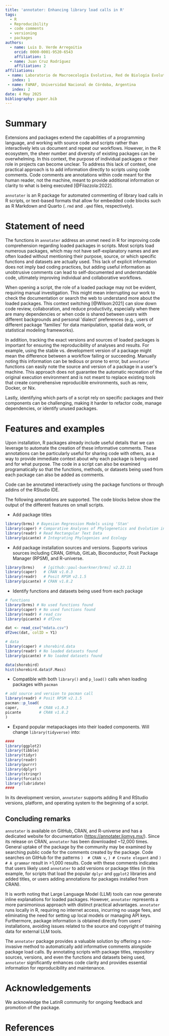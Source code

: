 ```yaml
---
title: 'annotater: Enhancing library load calls in R'
tags:
  - R
  - Reproducibility
  - code comments
  - versioning
  - packages
authors:
  - name: Luis D. Verde Arregoitia
    orcid: 0000-0001-9520-6543
    affiliation: 1
  - name: Juan Cruz Rodríguez
    affiliation: 2
affiliations:
 - name: Laboratorio de Macroecología Evolutiva, Red de Biología Evolutiva, Instituto de Ecología, A.C., Carretera Antigua a Coatepec 351, Col. El Haya, Xalapa, 91073, Veracruz, Mexico
   index: 1
 - name: FAMAF, Universidad Nacional de Córdoba, Argentina
   index: 2
date: 4 May 2025
bibliography: paper.bib
---
```


# Summary

Extensions and packages extend the capabilities of a programming language, and working with source code and scripts rather than interactively lets us document and repeat our workflows. However, in the R ecosystem, the sheer number and diversity of existing packages can be overwhelming. In this context, the purpose of individual packages or their role in projects can become unclear. To address this lack of context, one practical approach is to add information directly to scripts using code comments. Code comments are annotations within code meant for the human reader, not the machine, meant to provide additional information or clarity to what is being executed [@Filazzola:2022].

`annotater` is an R package for automated commenting of library load calls in R scripts, or text-based formats that allow for embedded code blocks such as R Markdown and Quarto (`.rmd` and `.qmd` files, respectively).


# Statement of need

The functions in `annotater` address an unmet need in R for improving code comprehension regarding loaded packages in scripts. Most scripts load numerous packages, which may not have self-explanatory names and are often loaded without mentioning their purpose, source, or which specific functions and datasets are actually used. This lack of explicit information does not imply bad coding practices, but adding useful information as unobtrusive comments can lead to self-documented and understandable code, ultimately improving individual and collaborative workflows.

When opening a script, the role of a loaded package may not be evident, requiring manual investigation. This might mean interrupting our work to check the documentation or search the web to understand more about the loaded packages. This context switching [@Wilson:2021] can slow down code review, collaboration, and reduce productivity, especially when there are many dependencies or when code is shared between users with different backgrounds and personal 'dialect' preferences (e.g., users of different package 'families' for data manipulation, spatial data work, or statistical modeling frameworks).

In addition, tracking the exact versions and sources of loaded packages is important for ensuring the reproducibility of analyses and results. For example, using the stable vs. development version of a package might mean the difference between a workflow failing or succeeding. Manually noting this information can be tedious or prone to error, but `annotater` functions can easily note the source and version of a package in a user's machine. This approach does not guarantee the automatic recreation of the original execution environment and is not meant to replace existing tools that create comprehensive reproducible environments, such as renv, Docker, or Nix. 

Lastly, identifying which parts of a script rely on specific packages and their components can be challenging, making it harder to refactor code, manage dependencies, or identify unused packages.



# Features and examples

Upon installation, R packages already include useful details that we can leverage to automate the creation of these informative comments. These annotations can be particularly useful for sharing code with others, as a way to provide immediate context about why each package is being used and for what purpose. The code in a script can also be examined programatically so that the functions, methods, or datasets being used from each package can also be added as comments.


Code can be annotated interactively using the package functions or through addins of the RStudio IDE.

The following annotations are supported. The code blocks below show the output of the different features on small scripts.

- Add package titles 

``` r
library(brms) # Bayesian Regression Models using 'Stan'
library(caper) # Comparative Analyses of Phylogenetics and Evolution in R
library(readr) # Read Rectangular Text Data
library(picante) # Integrating Phylogenies and Ecology
```

- Add package installation sources and versions. Supports various sources including CRAN, GitHub, GitLab, Bioconductor, Posit Package Manager (RPSM), and R-universe.


``` r
library(brms)    # [github::paul-buerkner/brms] v2.22.11
library(caper)   # CRAN v1.0.3
library(readr)   # Posit RPSM v2.1.5
library(picante) # CRAN v1.8.2
```

- Identify functions and datasets being used from each package


``` r
# functions
library(brms) # No used functions found
library(caper) # No used functions found
library(readr) # read_csv
library(picante) # df2vec

dat <- read_csv("mdata.csv")
df2vec(dat, colID = Y1)

```

``` r
# data
library(caper) # shorebird.data
library(readr) # No loaded datasets found
library(picante) # No loaded datasets found

data(shorebird)
hist(shorebird.data$F.Mass)
```

- Compatible with both `library()` and `p_load()` calls when loading packages with `pacman`

``` r
# add source and version to pacman call
library(readr) # Posit RPSM v2.1.5
pacman::p_load(
caper,         # CRAN v1.0.3
picante        # CRAN v1.8.2
)
```

- Expand popular metapackages into their loaded components. Will change `library(tidyverse)` into:

``` r
####
library(ggplot2)
library(tibble)
library(tidyr)
library(readr)
library(purrr)
library(dplyr)
library(stringr)
library(forcats)
library(lubridate)
#### 
```

In its development version, `annotater` supports adding R and RStudio versions, platform, and operating system to the beginning of a script.

## Concluding remarks

`annotater` is available on GitHub, CRAN, and R-universe and has a dedicated website for documentation (https://annotater.liomys.mx/). Since its release on CRAN, `annotater` has been downloaded ~12,000 times. General uptake of the package by the community may be examined by searching public code for the comments created by the package. Code searches on GitHub for the patterns `)  # CRAN v`, `) # Create elegant` and `) # A grammar` result in >1,000 results. Code with these comments indicates that users likely used `annotater` to add versions or package titles (in this example, for scripts that load the popular `dplyr` and `ggplot2` libraries and added titles, or users adding annotations for packages installed from CRAN). 

It is worth noting that Large Language Model (LLM) tools can now generate inline explanations for loaded packages. However, `annotater` represents a more parsimonious approach with distinct practical advantages. `annotater` runs locally in R, requiring no internet access, incurring no usage fees, and eliminating the need for setting up local models or managing API keys. Furthermore, package information is obtained directly from users' installations, avoiding issues related to the source and copyright of training data for external LLM tools.

The `annotater` package provides a valuable solution by offering a non-invasive method to automatically add informative comments alongside package load calls. By annotating scripts with package titles, repository sources, versions, and even the functions and datasets being used, `annotater` significantly enhances code clarity and provides essential information for reproducibility and maintenance. 




# Acknowledgements

We acknowledge the LatinR community for ongoing feedback and promotion of the package.

# References
